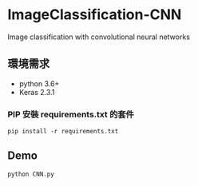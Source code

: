 # ImageClassification-CNN
Image classification with convolutional neural networks

## 環境需求
- python 3.6+
- Keras 2.3.1
### PIP 安裝 requirements.txt 的套件
```
pip install -r requirements.txt
```
## Demo
```
python CNN.py
```
